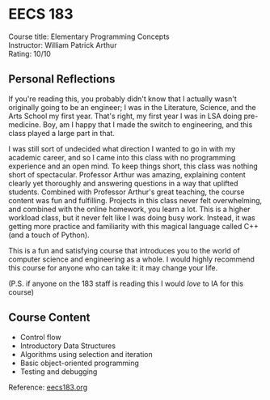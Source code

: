 <!-- ---
tags:
  - Electrical Engineering and Computer Science
--- -->
# EECS 183

Course title: Elementary Programming Concepts  
Instructor: William Patrick Arthur  
Rating: 10/10

## Personal Reflections
If you're reading this, you probably didn't know that I actually wasn't originally going to be an engineer; I was in the Literature, Science, and the Arts School my first year. That's right, my first year I was in LSA doing pre-medicine. Boy, am I happy that I made the switch to engineering, and this class played a large part in that.

I was still sort of undecided what direction I wanted to go in with my academic career, and so I came into this class with no programming experience and an open mind. To keep things short, this class was nothing short of spectacular. Professor Arthur was amazing, explaining content clearly yet thoroughly and answering questions in a way that uplifted students. Combined with Professor Arthur's great teaching, the course content was fun and fulfilling. Projects in this class never felt overwhelming, and combined with the online homework, you learn a lot. This is a higher workload class, but it never felt like I was doing busy work. Instead, it was getting more practice and familiarity with this magical language called C++ (and a touch of Python).

This is a fun and satisfying course that introduces you to the world of computer science and engineering as a whole. I would highly recommend this course for anyone who can take it: it may change your life.

(P.S. if anyone on the 183 staff is reading this I would *love* to IA for this course)

## Course Content
* Control flow
* Introductory Data Structures
* Algorithms using selection and iteration
* Basic object-oriented programming
* Testing and debugging

Reference: [eecs183.org](https://eecs183.github.io/eecs183.org/)